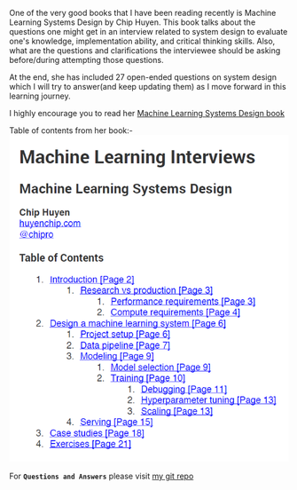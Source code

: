 One of the very good books that I have been reading recently is Machine Learning Systems Design by Chip Huyen. This book talks about the questions one might get in an interview related to system design to evaluate one's knowledge, implementation ability, and critical thinking skills. Also, what are the questions and clarifications the interviewee should be asking before/during attempting those questions.

At the end, she has included 27 open-ended questions on system design which I will try to answer(and keep updating them) as I move forward in this learning journey. 

I highly encourage you to read her [Machine Learning Systems Design book](https://github.com/chiphuyen/machine-learning-systems-design)


Table of contents from her book:-
![table-of-contents](/images/2020-11-05-TOC.PNG)



For **`Questions and Answers`** please visit [my git repo](https://github.com/rahulbakshee/cp/tree/master/System-Design)
